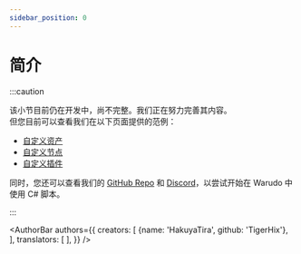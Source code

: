 ```yaml
---
sidebar_position: 0
---
```


# 简介

:::caution

该小节目前仍在开发中，尚不完整。我们正在努力完善其内容。   
但您目前可以查看我们在以下页面提供的范例：

- [自定义资产](custom-asset.md)
- [自定义节点](custom-node.md)
- [自定义插件](custom-plugin.md)

同时，您还可以查看我们的 [GitHub Repo](https://github.com/HakuyaLabs/WarudoPlaygroundExamples/) 和 [Discord](https://discord.gg/warudo)，以尝试开始在 Warudo 中使用 C# 脚本。


:::

<AuthorBar authors={{
  creators: [
    {name: 'HakuyaTira', github: 'TigerHix'},
  ],
  translators: [
  ],
}} />